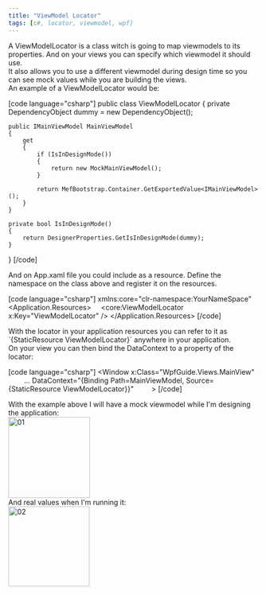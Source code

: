 ```yaml
---
title: "ViewModel Locator"
tags: [c#, locator, viewmodel, wpf]
---
```


<div>A ViewModelLocator is a class witch is going to map viewmodels to its properties. And on your views you can specify which viewmodel it should use.</div>
<div></div>
<div>It also allows you to use a different viewmodel during design time so you can see mock values while you are building the views.</div>
<div></div>
<!--more-->
<div>An example of a ViewModelLocator would be:</div>
<div>

[code language="csharp"]
public class ViewModelLocator
{
    private DependencyObject dummy = new DependencyObject();

    public IMainViewModel MainViewModel
    {
        get
        {
            if (IsInDesignMode())
            {
                return new MockMainViewModel();
            }

            return MefBootstrap.Container.GetExportedValue<IMainViewModel>();
        }
    }

    private bool IsInDesignMode()
    {
        return DesignerProperties.GetIsInDesignMode(dummy);
    }
}
[/code]

<div></div>
<div>And on App.xaml file you could include as a resource. Define the namespace on the class above and register it on the resources.</div>
<div></div>

[code language="csharp"]
xmlns:core="clr-namespace:YourNameSpace"
 
<Application.Resources>
    <core:ViewModelLocator x:Key="ViewModelLocator" />
</Application.Resources>
[/code]

<div></div>
<div>With the locator in your application resources you can refer to it as `{StaticResource ViewModelLocator}` anywhere in your application.</div>
<div></div>
<div>On your view you can then bind the DataContext to a property of the locator:</div>
<div></div>

[code language="csharp"]
<Window x:Class="WpfGuide.Views.MainView"
        ...
        DataContext="{Binding Path=MainViewModel,
            Source={StaticResource ViewModelLocator}}"
        >
[/code]

<div></div>
<div>With the example above I will have a mock viewmodel while I'm designing the application:</div>
<div><a href="https://brunolm.files.wordpress.com/2015/03/011.jpg"><img class="alignnone size-full wp-image-46" src="https://brunolm.files.wordpress.com/2015/03/011.jpg" alt="01" width="164" height="163" /></a></div>
<div></div>
<div>And real values when I'm running it:</div>
<div><a href="https://brunolm.files.wordpress.com/2015/03/02.jpg"><img class="alignnone size-full wp-image-47" src="https://brunolm.files.wordpress.com/2015/03/02.jpg" alt="02" width="163" height="161" /></a></div>
</div>
